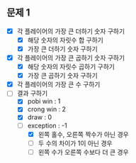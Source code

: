 ## 문제 1
- [x] 각 플레이어의 가장 큰 더하기 숫자 구하기
  - [x] 해당 숫자의 자릿수 합 구하기
  - [x] 가장 큰 더하기 숫자 구하기

- [x] 각 플레이어의 가장 큰 곱하기 숫자 구하기
  - [x] 해당 숫자의 자릿수 곱하기 구하기
  - [x] 가장 큰 곱하기 숫자 구하기

- [x] 각 플레이어의 가장 큰 수 구하기
- [ ] 결과 구하기
  - [x] pobi win : 1
  - [x] crong win : 2
  - [x] draw : 0
  - [ ] exception : -1
    - [x] 왼쪽 홀수, 오른쪽 짝수가 아닌 경우
    - [ ] 두 수의 차이가 1이 아닌 경우
    - [ ] 왼쪽 수가 오른쪽 수보다 더 큰 경우